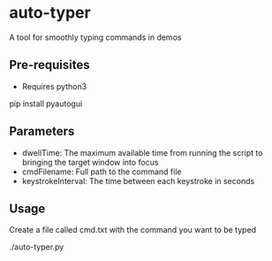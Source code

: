 # auto-typer
A tool for smoothly typing commands in demos

## Pre-requisites
* Requires python3
<p>pip install pyautogui

## Parameters
* dwellTime: The maximum available time from running the script to bringing the target window into focus
* cmdFilename: Full path to the command file 
* keystrokeInterval: The time between each keystroke in seconds

## Usage
<p>Create a file called cmd.txt with the command you want to be typed
<p></p>./auto-typer.py
